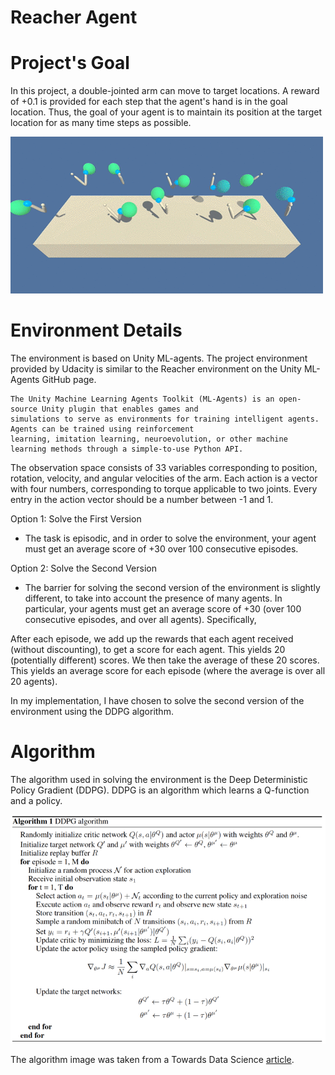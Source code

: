 # Reacher Agent

# Project's Goal

In this project, a double-jointed arm can move to target locations. A reward of +0.1 is provided for each step that the agent's hand is in the goal location. Thus, the goal of your agent is to maintain its position at the target location for as many time steps as possible.

![alt text](https://github.com/saj122/ReacherAgent/blob/master/images/reacher.gif)

# Environment Details

The environment is based on Unity ML-agents. The project environment provided by Udacity is similar to the Reacher environment on the Unity ML-Agents GitHub page.

    The Unity Machine Learning Agents Toolkit (ML-Agents) is an open-source Unity plugin that enables games and 
    simulations to serve as environments for training intelligent agents. Agents can be trained using reinforcement 
    learning, imitation learning, neuroevolution, or other machine learning methods through a simple-to-use Python API.

The observation space consists of 33 variables corresponding to position, rotation, velocity, and angular velocities of the arm. Each action is a vector with four numbers, corresponding to torque applicable to two joints. Every entry in the action vector should be a number between -1 and 1.

Option 1: Solve the First Version
   * The task is episodic, and in order to solve the environment, your agent must get an average score of +30 over 100 consecutive episodes.

Option 2: Solve the Second Version
   * The barrier for solving the second version of the environment is slightly different, to take into account the presence of many agents. In particular, your agents must get an average score of +30 (over 100 consecutive episodes, and over all agents). Specifically,

After each episode, we add up the rewards that each agent received (without discounting), to get a score for each agent. This yields 20 (potentially different) scores. We then take the average of these 20 scores.
This yields an average score for each episode (where the average is over all 20 agents).

In my implementation, I have chosen to solve the second version of the environment using the DDPG algorithm. 

# Algorithm

The algorithm used in solving the environment is the Deep Deterministic Policy Gradient (DDPG). DDPG is an algorithm which learns a Q-function and a policy.

![alt text](https://github.com/saj122/ReacherAgent/blob/master/images/ddpg.png)

The algorithm image was taken from a Towards Data Science [article](https://towardsdatascience.com/introduction-to-various-reinforcement-learning-algorithms-i-q-learning-sarsa-dqn-ddpg-72a5e0cb6287).
